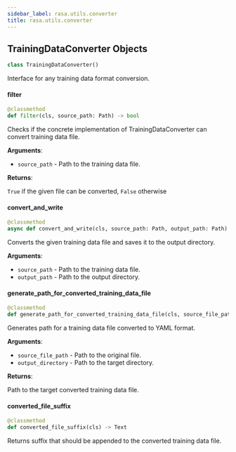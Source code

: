 ```yaml
---
sidebar_label: rasa.utils.converter
title: rasa.utils.converter
---
```

## TrainingDataConverter Objects

```python
class TrainingDataConverter()
```

Interface for any training data format conversion.

#### filter

```python
@classmethod
def filter(cls, source_path: Path) -> bool
```

Checks if the concrete implementation of TrainingDataConverter can convert
training data file.

**Arguments**:

- `source_path` - Path to the training data file.
  

**Returns**:

  `True` if the given file can be converted, `False` otherwise

#### convert\_and\_write

```python
@classmethod
async def convert_and_write(cls, source_path: Path, output_path: Path) -> None
```

Converts the given training data file and saves it to the output directory.

**Arguments**:

- `source_path` - Path to the training data file.
- `output_path` - Path to the output directory.

#### generate\_path\_for\_converted\_training\_data\_file

```python
@classmethod
def generate_path_for_converted_training_data_file(cls, source_file_path: Path, output_directory: Path) -> Path
```

Generates path for a training data file converted to YAML format.

**Arguments**:

- `source_file_path` - Path to the original file.
- `output_directory` - Path to the target directory.
  

**Returns**:

  Path to the target converted training data file.

#### converted\_file\_suffix

```python
@classmethod
def converted_file_suffix(cls) -> Text
```

Returns suffix that should be appended to the converted
training data file.


